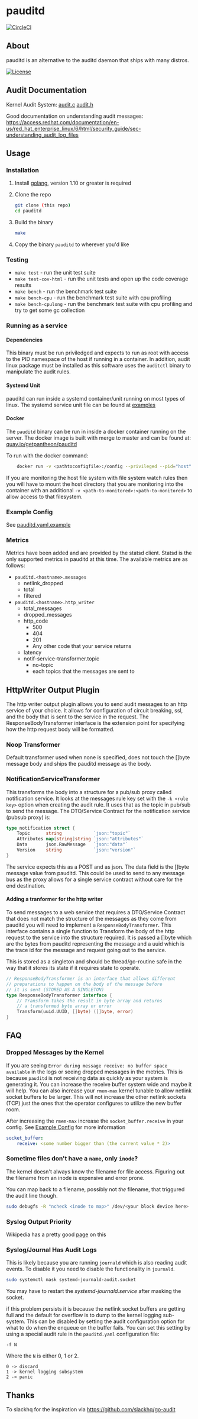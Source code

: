 # pauditd

[![CircleCI](https://circleci.com/gh/pantheon-systems/pauditd/tree/master.svg?style=svg)](https://circleci.com/gh/pantheon-systems/pauditd/tree/master)

## About

pauditd is an alternative to the auditd daemon that ships with many distros.

[![License](http://img.shields.io/badge/license-MIT-blue.svg?style=flat-square)](http://opensource.org/licenses/MIT)

## Audit Documentation

Kernel Audit System: [audit.c](https://git.kernel.org/cgit/linux/kernel/git/stable/linux-stable.git/tree/kernel/audit.c?id=refs/tags/v3.14.56) [audit.h](https://git.kernel.org/cgit/linux/kernel/git/stable/linux-stable.git/tree/include/uapi/linux/audit.h?h=linux-3.14.y)

Good documentation on understanding audit messages:
<https://access.redhat.com/documentation/en-us/red_hat_enterprise_linux/6/html/security_guide/sec-understanding_audit_log_files>

## Usage

### Installation

1. Install [golang](https://golang.org/doc/install), version 1.10 or greater is required

2. Clone the repo

    ```sh
    git clone (this repo)
    cd pauditd
    ```

3. Build the binary

    ```sh
    make
    ```

4. Copy the binary `pauditd` to wherever you'd like

### Testing

- `make test` - run the unit test suite
- `make test-cov-html` - run the unit tests and open up the code coverage results
- `make bench` - run the benchmark test suite
- `make bench-cpu` - run the benchmark test suite with cpu profiling
- `make bench-cpulong` - run the benchmark test suite with cpu profiling and try to get some gc collection

### Running as a service

#### Dependencies

This binary must be run priviledged and expects to run as root with access to the PID namespace of the host if running in a container. In addition, audit linux package must be installed as this software uses the `auditctl` binary to manipulate the audit rules.

#### Systemd Unit

pauditd can run inside a systemd container/unit running on most types of linux. The systemd service unit file can be found at [examples](examples)

#### Docker

The `pauditd` binary can be run in inside a docker container running on the server. The docker image is built with merge to master and can be found at: [quay.io/getpantheon/pauditd](https://quay.io/repository/getpantheon/pauditd)

To run with the docker command:

```sh
    docker run -v <pathtoconfigfile>:/config --privileged --pid="host" quay.io/getpantheon/pauditd:latest
```

If you are monitoring the host file system with file system watch rules then you will have to mount the host directory that you are monitoring into the container with an additional `-v <path-to-monitored>:<path-to-monitored>` to allow access to that filesystem.

### Example Config

See [pauditd.yaml.example](pauditd.yaml.example)

### Metrics
Metrics have been added and are provided by the statsd client. Statsd is the only supported metrics in pauditd at this time. The available metrics are as follows:

- `pauditd.<hostname>.messages`
  - netlink_dropped
  - total
  - filtered
- `pauditd.<hostname>.http_writer`
  - total_messages
  - dropped_messages
  - http_code
    - 500
    - 404
    - 201
    - Any other code that your service returns
  - latency
  - notif-service-transformer.topic
    - no-topic
    - each topics that the messages are sent to

## HttpWriter Output Plugin

The http writer output plugin allows you to send audit messages to an http service of your choice. It allows for configuration of circuit breaking, ssl, and the body that is sent to the service in the request. The ResponseBodyTransformer interface is the extension point for specifying how the http request body will be formatted.

### Noop Transformer

Default transformer used when none is specified, does not touch the []byte message body and ships the pauditd message as the body.

### NotificationServiceTransformer

This transforms the body into a structure for a pub/sub proxy called notification service. It looks at the messages rule key set with the `-k <rule key>` option when creating the audit rule. It uses that as the topic in pub/sub to send the message. The DTO/Service Contract for the notification service (pubsub proxy) is:

```go
type notification struct {
    Topic      string            `json:"topic"`
    Attributes map[string]string `json:"attributes"`
    Data       json.RawMessage   `json:"data"`
    Version    string            `json:"version"`
}
```

The service expects this as a POST and as json. The data field is the []byte message value from pauditd. This could be used to send to any message bus as the proxy allows for a single service contract without care for the end destination.

#### Adding a tranformer for the http writer

To send messages to a web service that requires a DTO/Service Contract that does not match the structure of the messages as they come from pauditd you will need to implement a `ResponseBodyTransformer`. This interface contains a single function to Transform the body of the http request to the service into the structure required. It is passed a []byte which are the bytes from pauditd representing the message and a uuid which is the trace id for the message and request going out to the service.

This is stored as a singleton and should be thread/go-routine safe in the way that it stores its state if it requires state to operate.

```go
// ResponseBodyTransformer is an interface that allows different
// preparations to happen on the body of the message before
// it is sent (STORED AS A SINGLETON)
type ResponseBodyTransformer interface {
    // Transform takes the result in byte array and returns
    // a transformed byte array or error
    Transform(uuid.UUID, []byte) ([]byte, error)
}
```

## FAQ

### Dropped Messages by the Kernel

If you are seeing `Error during message receive: no buffer space available` in the logs or seeing dropped messages 
in the metrics. This is because `pauditd` is not receiving data as quickly as your system is generating it. You can increase
the receive buffer system wide and maybe it will help. You can also increase your `rmem-max` kernel tunable to allow netlink
socket buffers to be larger. This will not increase the other netlink sockets (TCP) just the ones that the operator configures
to utilize the new buffer room.

After increasing the `rmem-max` increase the `socket_buffer.receive` in your config.
See [Example Config](#example-config) for more information

```yaml
socket_buffer:
    receive: <some number bigger than (the current value * 2)>
```

### Sometime files don't have a `name`, only `inode`?

The kernel doesn't always know the filename for file access. Figuring out the filename from an inode is expensive and error prone.

You can map back to a filename, possibly not *the* filename, that triggured the audit line though.

```sh
sudo debugfs -R "ncheck <inode to map>" /dev/<your block device here>
```

### Syslog Output Priority

Wikipedia has a pretty good [page](https://en.wikipedia.org/wiki/Syslog) on this

### Syslog/Journal Has Audit Logs

This is likely because you are running `journald` which is also reading audit events. To disable it you need to disable the functionality in `journald`.

```sh
sudo systemctl mask systemd-journald-audit.socket
```

You may have to restart the _systemd-journald.service_ after masking the socket.

if this problem persists it is because the netlink socket buffers are getting full and the default for overflow is to dump to the kernel logging sub-system. This can be disabled by setting the audit configuration option for what to do when the enqueue on the buffer fails. You can set this setting by using a special audit rule in the `pauditd.yaml` configuration file:

```
-f N
```

Where the `N` is either 0, 1 or 2.

```
0 -> discard
1 -> kernel logging subsystem
2 -> panic
```

## Thanks

To slackhq for the inspiration via https://github.com/slackhq/go-audit
